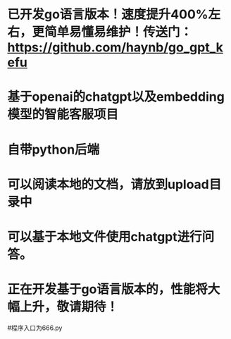 # 已开发go语言版本！速度提升400%左右，更简单易懂易维护！传送门：https://github.com/haynb/go_gpt_kefu


# 基于openai的chatgpt以及embedding模型的智能客服项目

# 自带python后端

# 可以阅读本地的文档，请放到upload目录中

# 可以基于本地文件使用chatgpt进行问答。
# 正在开发基于go语言版本的，性能将大幅上升，敬请期待！
#程序入口为666.py
